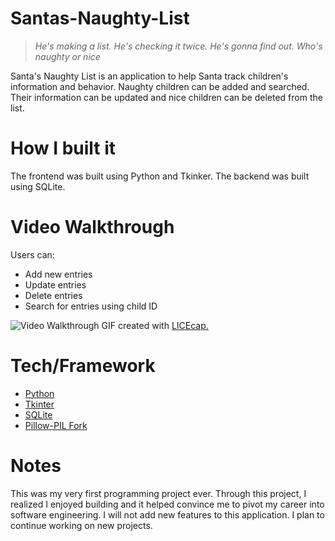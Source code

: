 # Santas-Naughty-List
> *He's making a list. He's checking it twice. He's gonna find out. Who's naughty or nice*

Santa's Naughty List is an application to help Santa track children's information and behavior. Naughty children can be added and searched. Their information can be updated and nice children can be deleted from the list. 

# How I built it
The frontend was built using Python and Tkinker. The backend was built using SQLite.

# Video Walkthrough
Users can:
  <ul>
    <li>Add new entries</li>
    <li>Update entries</li>
    <li>Delete entries</li>
    <li>Search for entries using child ID</li>
  </ul>
  <img src= 'santa_walkthrough.gif' title='Video Walkthrough' width='' alt='Video Walkthrough' />
GIF created with <a href="https://www.cockos.com/licecap/">LICEcap.</a>

# Tech/Framework
<ul>
  <li><a href="https://www.python.org/">Python</a></li>
  <li><a href="https://docs.python.org/3/library/tkinter.html">Tkinter</a></li>
  <li><a href="https://www.sqlite.org/index.html">SQLite</a></li>
  <li><a href="https://pillow.readthedocs.io/en/stable/">Pillow-PIL Fork</a></li>
</ul>

# Notes
This was my very first programming project ever. Through this project, I realized I enjoyed building and it helped convince me to pivot my career into software engineering. I will not add new features to this application. I plan to continue working on new projects.
